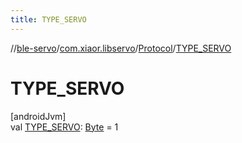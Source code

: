 ```yaml
---
title: TYPE_SERVO
---
```

//[ble-servo](../../../index.html)/[com.xiaor.libservo](../index.html)/[Protocol](index.html)/[TYPE_SERVO](-t-y-p-e_-s-e-r-v-o.html)



# TYPE_SERVO



[androidJvm]\
val [TYPE_SERVO](-t-y-p-e_-s-e-r-v-o.html): [Byte](https://kotlinlang.org/api/latest/jvm/stdlib/kotlin/-byte/index.html) = 1




